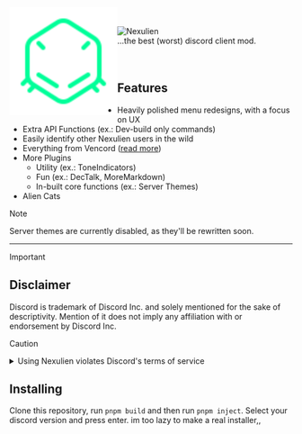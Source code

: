<p>
<img alt="Nexulien" src="./images/logo.svg" height="192px" align="left">
<br>
<br>
<img alt="Nexulien" src="./images/nexulien.svg"><br>
...the best (worst) discord client mod.
<br>
<br>
<br>
</p>

## Features

- Heavily polished menu redesigns, with a focus on UX
- Extra API Functions (ex.: Dev-build only commands)
- Easily identify other Nexulien users in the wild
- Everything from Vencord ([read more](https://github.com/Vendicated/Vencord/?tab=readme-ov-file#features))
- More Plugins
    - Utility (ex.: ToneIndicators)
    - Fun (ex.: DecTalk, MoreMarkdown)
    - In-built core functions (ex.: Server Themes)
- Alien Cats

> [!NOTE]
> Server themes are currently disabled, as they'll be rewritten soon.

---

> [!IMPORTANT]
> ## Disclaimer
> 
> Discord is trademark of Discord Inc. and solely mentioned for the sake of descriptivity.
> Mention of it does not imply any affiliation with or endorsement by Discord Inc.

> [!CAUTION]
>
> <details>
> <summary>Using Nexulien violates Discord's terms of service</summary>
> 
> ## Client modifications are against Discord's Terms of Service.
> 
> However, Discord is pretty indifferent about them and there are no known cases of users getting banned for using client mods! So you should generally be fine as long as you don’t use any plugins that implement abusive behaviour. But no worries, all inbuilt plugins are > safe to use!
> 
> Regardless, if your account is very important to you and it getting disabled would be a disaster for you, you should probably not use any client mods (not exclusive to Nexulien), just to be safe.
> 
> Additionally, make sure not to post screenshots with Nexulien in a server where you might get banned for it.
> 
> </details>

## Installing
Clone this repository, run ```pnpm build``` and then run ```pnpm inject```. Select your discord version and press enter.
im too lazy to make a real installer,,
